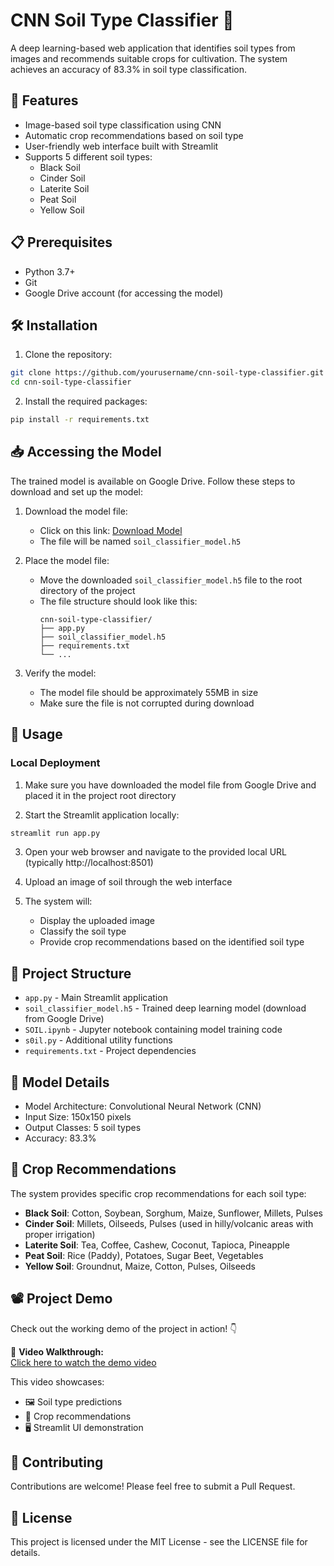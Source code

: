 # CNN Soil Type Classifier 🌱

A deep learning-based web application that identifies soil types from images and recommends suitable crops for cultivation. The system achieves an accuracy of 83.3% in soil type classification.

## 🚀 Features

- Image-based soil type classification using CNN
- Automatic crop recommendations based on soil type
- User-friendly web interface built with Streamlit
- Supports 5 different soil types:
  - Black Soil
  - Cinder Soil
  - Laterite Soil
  - Peat Soil
  - Yellow Soil

## 📋 Prerequisites

- Python 3.7+
- Git
- Google Drive account (for accessing the model)

## 🛠️ Installation

1. Clone the repository:
```bash
git clone https://github.com/yourusername/cnn-soil-type-classifier.git
cd cnn-soil-type-classifier
```

2. Install the required packages:
```bash
pip install -r requirements.txt
```

## 📥 Accessing the Model

The trained model is available on Google Drive. Follow these steps to download and set up the model:

1. Download the model file:
   - Click on this link: [Download Model](https://drive.google.com/drive/folders/1n0oR9dz6a_AEsHSuSPyHdb-ibs1eNGv_?usp=sharing)
   - The file will be named `soil_classifier_model.h5`

2. Place the model file:
   - Move the downloaded `soil_classifier_model.h5` file to the root directory of the project
   - The file structure should look like this:
     ```
     cnn-soil-type-classifier/
     ├── app.py
     ├── soil_classifier_model.h5
     ├── requirements.txt
     └── ...
     ```

3. Verify the model:
   - The model file should be approximately 55MB in size
   - Make sure the file is not corrupted during download

## 🎯 Usage

### Local Deployment

1. Make sure you have downloaded the model file from Google Drive and placed it in the project root directory

2. Start the Streamlit application locally:
```bash
streamlit run app.py
```

3. Open your web browser and navigate to the provided local URL (typically http://localhost:8501)

4. Upload an image of soil through the web interface

5. The system will:
   - Display the uploaded image
   - Classify the soil type
   - Provide crop recommendations based on the identified soil type

## 📁 Project Structure

- `app.py` - Main Streamlit application
- `soil_classifier_model.h5` - Trained deep learning model (download from Google Drive)
- `SOIL.ipynb` - Jupyter notebook containing model training code
- `s0il.py` - Additional utility functions
- `requirements.txt` - Project dependencies

## 🧪 Model Details

- Model Architecture: Convolutional Neural Network (CNN)
- Input Size: 150x150 pixels
- Output Classes: 5 soil types
- Accuracy: 83.3%

## 🌾 Crop Recommendations

The system provides specific crop recommendations for each soil type:

- **Black Soil**: Cotton, Soybean, Sorghum, Maize, Sunflower, Millets, Pulses
- **Cinder Soil**: Millets, Oilseeds, Pulses (used in hilly/volcanic areas with proper irrigation)
- **Laterite Soil**: Tea, Coffee, Cashew, Coconut, Tapioca, Pineapple
- **Peat Soil**: Rice (Paddy), Potatoes, Sugar Beet, Vegetables
- **Yellow Soil**: Groundnut, Maize, Cotton, Pulses, Oilseeds

## 📽️ Project Demo

Check out the working demo of the project in action! 👇

🎥 **Video Walkthrough:**  
[Click here to watch the demo video](Demo.mp4)

This video showcases:
- 🖼️ Soil type predictions  
- 🌾 Crop recommendations  
- 🖥️ Streamlit UI demonstration

## 🤝 Contributing

Contributions are welcome! Please feel free to submit a Pull Request.

## 📝 License

This project is licensed under the MIT License - see the LICENSE file for details.
